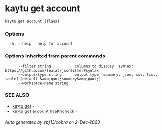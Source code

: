 # kaytu get account



```
kaytu get account [flags]
```

### Options

```
  -h, --help   help for account
```

### Options inherited from parent commands

```
      --filter string           columns to display. syntax: https://github.com/teacat/jsonfilter#syntax
      --output-type string      output type [summary, json, csv, list, table] (default &amp;quot;summary&amp;quot;)
      --workspace-name string   
```

### SEE ALSO

* [kaytu get](kaytu_get)	 - 
* [kaytu get account healthcheck](kaytu_get_account_healthcheck)	 - 

###### Auto generated by spf13/cobra on 2-Dec-2023
